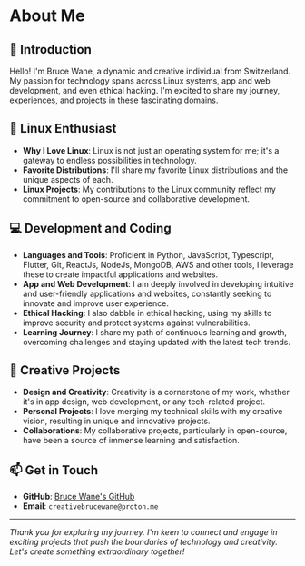 # About Me

## 🌟 Introduction
Hello! I'm Bruce Wane, a dynamic and creative individual from Switzerland. My passion for technology spans across Linux systems, app and web development, and even ethical hacking. I'm excited to share my journey, experiences, and projects in these fascinating domains.

## 🐧 Linux Enthusiast
- **Why I Love Linux**: Linux is not just an operating system for me; it's a gateway to endless possibilities in technology.
- **Favorite Distributions**: I'll share my favorite Linux distributions and the unique aspects of each.
- **Linux Projects**: My contributions to the Linux community reflect my commitment to open-source and collaborative development.

## 💻 Development and Coding
- **Languages and Tools**: Proficient in Python, JavaScript, Typescript, Flutter, Git, ReactJs, NodeJs, MongoDB, AWS and other tools, I leverage these to create impactful applications and websites.
- **App and Web Development**: I am deeply involved in developing intuitive and user-friendly applications and websites, constantly seeking to innovate and improve user experience.
- **Ethical Hacking**: I also dabble in ethical hacking, using my skills to improve security and protect systems against vulnerabilities.
- **Learning Journey**: I share my path of continuous learning and growth, overcoming challenges and staying updated with the latest tech trends.

## 🎨 Creative Projects
- **Design and Creativity**: Creativity is a cornerstone of my work, whether it's in app design, web development, or any tech-related project.
- **Personal Projects**: I love merging my technical skills with my creative vision, resulting in unique and innovative projects.
- **Collaborations**: My collaborative projects, particularly in open-source, have been a source of immense learning and satisfaction.

## 📫 Get in Touch
- **GitHub**: [Bruce Wane's GitHub](https://github.com/creativebrucewane)
- **Email**: `creativebrucewane@proton.me`

---

*Thank you for exploring my journey. I'm keen to connect and engage in exciting projects that push the boundaries of technology and creativity. Let's create something extraordinary together!*
